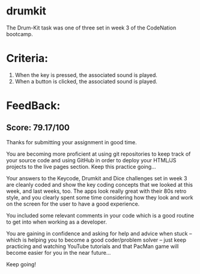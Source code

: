 # drumkit

The Drum-Kit task was one of three set in week 3 of the CodeNation bootcamp. 

# Criteria:

1. When the key is pressed, the associated sound is played.
2. When a button is clicked, the associated sound is played. 

# FeedBack:

## Score: 79.17/100

Thanks for submitting your assignment in good time.

You are becoming more proficient at using git repositories to keep track of your source code and using GitHub in order to deploy your HTML/JS projects to the live pages section. Keep this practice going…

Your answers to the Keycode, Drumkit and Dice challenges set in week 3 are cleanly coded and show the key coding concepts that we looked at this week, and last weeks, too. The apps look really great with their 80s retro style, and you clearly spent some time considering how they look and work on the screen for the user to have a good experience.

You included some relevant comments in your code which is a good routine to get into when working as a developer. 

You are gaining in confidence and asking for help and advice when stuck – which is helping you to become a good coder/problem solver – just keep practicing and watching YouTube tutorials and that PacMan game will become easier for you in the near future…

Keep going!

